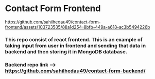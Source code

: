 # Contact Form Frontend

https://github.com/sahilhedau49/contact-form-frontend/assets/103723535/88a1d254-8bfb-449a-a618-ac3b5494226b

### This repo consist of react frontend. This is an example of taking input from user in frontend and sending that data in backend and then storing it in MongoDB database.
### Backend repo link --> https://github.com/sahilhedau49/contact-form-backend/
